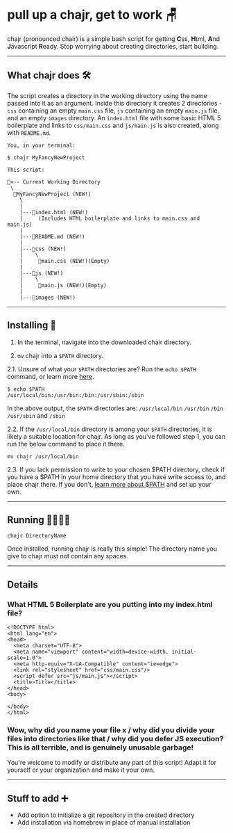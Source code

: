 # pull up a chajr, get to work 🪑

chajr (pronounced chair) is a simple bash script for getting **C**ss, **H**tml, **A**nd **J**avascript **R**eady. Stop worrying about creating directories, start building.

---

## What chajr does 🛠

The script creates a directory in the working directory using the name passed into it as an argument. Inside this directory it creates 2 directories - `css` containing an empty `main.css` file, `js` containing an empty `main.js` file, and an empty `images` directory.  An `index.html` file with some basic HTML 5 boilerplate and links to `css/main.css` and `js/main.js` is also created, along with `README.md`.

    You, in your terminal:
    
    $ chajr MyFancyNewProject
    
    This script:
    
    📂<-- Current Working Directory
     \
      📁MyFancyNewProject (NEW!)
        \
        |
        |---📄index.html (NEW!) 
        |     (Includes HTML boilerplate and links to main.css and main.js)
        |
        |---📄README.md (NEW!)
        |
        |---📁css (NEW!)
        |    \
        |     📄main.css (NEW!)(Empty)
        |
        |---📁js (NEW!)
        |    \
        |     📄main.js (NEW!)(Empty)
        |
        |---📁images (NEW!)

---

## Installing 📲

1. In the terminal, navigate into the downloaded chair directory.

2. `mv` chajr into a `$PATH` directory.

2.1. Unsure of what your `$PATH` directories are? Run the `echo $PATH` command, or learn more [here](https://medium.com/@jalendport/what-exactly-is-your-shell-path-2f076f02deb4).

    $ echo $PATH
    /usr/local/bin:/usr/bin:/bin:/usr/sbin:/sbin

In the above output, the `$PATH` directories are:
`/usr/local/bin` 
`/usr/bin` 
`/bin` 
`/usr/sbin` and 
`/sbin`

2.2. If the `/usr/local/bin` directory is among your `$PATH` directories, it is likely a suitable location for chajr. As long as you've followed step 1, you can run the below command to place it there.

    mv chajr /usr/local/bin

2.3. If you lack permission to write to your chosen $PATH directory, check if you have a $PATH in your home directory that you have write access to, and place chajr there. If you don't, [learn more about $PATH](https://medium.com/@jalendport/what-exactly-is-your-shell-path-2f076f02deb4) and set up your own.

---

## Running 🏃‍♀️🏃‍♂️

    chajr DirectoryName

Once installed, running chajr is really this simple! The directory name you give to chajr must not contain any spaces. 

---

## Details

### What HTML 5 Boilerplate are you putting into my index.html file?

    <!DOCTYPE html>
    <html lang="en">
    <head>
      <meta charset="UTF-8">
      <meta name="viewport" content="width=device-width, initial-scale=1.0">
      <meta http-equiv="X-UA-Compatible" content="ie=edge">
      <link rel="stylesheet" href="css/main.css"/>
      <script defer src="js/main.js"></script>
      <title>Title</title>
    </head>
    <body>
      
    </body>
    </html>

### Wow, why did you name your file x / why did you divide your files into directories like that / why did you defer JS execution? This is all terrible, and is genuinely unusable garbage!

You're welcome to modify or distribute any part of this script! Adapt it for yourself or your organization and make it your own.

---

## Stuff to add ➕

- Add option to initialize a git repository in the created directory
- Add installation via homebrew in place of manual installation